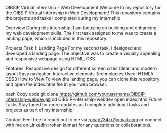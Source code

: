 OIBSIP Virtual Internship - Web Development Welcome to my repository for the OIBSIP Virtual Internship in Web Development! This repository contains the projects and tasks I completed during my internship.

Overview During this internship, I am focusing on building and enhancing my web development skills. The first task assigned to me was to create a landing page, which is included in this repository.

Projects Task 1: Landing Page For my second task, I designed and developed a landing page. The objective was to create a visually appealing and responsive webpage using HTML, CSS.

Features: Responsive design for different screen sizes Clean and modern layout Easy navigation Interactive elements Technologies Used: HTML5 CSS3 How to View To view the landing page, you can clone this repository and open the index.html file in your web browser.

bash Copy code git clone https://github.com/yourusername/OIBSIP-internship-webdev.git cd OIBSIP-internship-webdev open index.html Future Tasks Stay tuned for more updates as I complete additional tasks and projects as part of my internship!

Contact Feel free to reach out to me via rohan234kr@gmail.com or connect with me on LinkedIn (rohan kumar) for any questions or collaborations.
